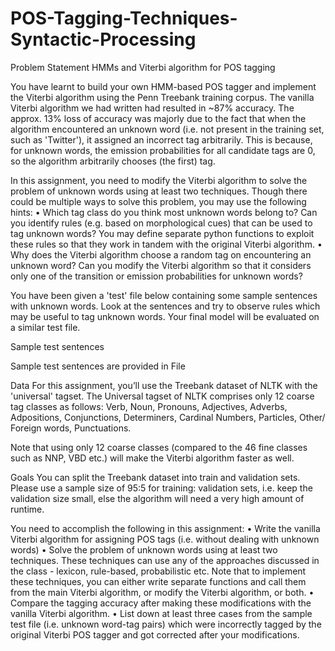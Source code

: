 # POS-Tagging-Techniques-Syntactic-Processing

Problem Statement
HMMs and Viterbi algorithm for POS tagging
 
You have learnt to build your own HMM-based POS tagger and implement the Viterbi algorithm using the Penn Treebank training corpus. The vanilla Viterbi algorithm we had written had resulted in ~87% accuracy. The approx. 13% loss of accuracy was majorly due to the fact that when the algorithm encountered an unknown word (i.e. not present in the training set, such as 'Twitter'), it assigned an incorrect tag arbitrarily. This is because, for unknown words, the emission probabilities for all candidate tags are 0, so the algorithm arbitrarily chooses (the first) tag.
 
In this assignment, you need to modify the Viterbi algorithm to solve the problem of unknown words using at least two techniques. Though there could be multiple ways to solve this problem, you may use the following hints:
•	Which tag class do you think most unknown words belong to? Can you identify rules (e.g. based on morphological cues) that can be used to tag unknown words? You may define separate python functions to exploit these rules so that they work in tandem with the original Viterbi algorithm.
•	Why does the Viterbi algorithm choose a random tag on encountering an unknown word? Can you modify the Viterbi algorithm so that it considers only one of the transition or emission probabilities for unknown words?
 
You have been given a 'test' file below containing some sample sentences with unknown words. Look at the sentences and try to observe rules which may be useful to tag unknown words. Your final model will be evaluated on a similar test file.

Sample test sentences

Sample test sentences are provided in File
 
Data
For this assignment, you’ll use the Treebank dataset of NLTK with the 'universal' tagset. The Universal tagset of NLTK comprises only 12 coarse tag classes as follows: Verb, Noun, Pronouns, Adjectives, Adverbs, Adpositions, Conjunctions, Determiners, Cardinal Numbers, Particles, Other/ Foreign words, Punctuations.
 
Note that using only 12 coarse classes (compared to the 46 fine classes such as NNP, VBD etc.) will make the Viterbi algorithm faster as well.
 
Goals
You can split the Treebank dataset into train and validation sets. Please use a sample size of 95:5 for training: validation sets, i.e. keep the validation size small, else the algorithm will need a very high amount of runtime.
 
You need to accomplish the following in this assignment:
•	Write the vanilla Viterbi algorithm for assigning POS tags (i.e. without dealing with unknown words) 
•	Solve the problem of unknown words using at least two techniques. These techniques can use any of the approaches discussed in the class - lexicon, rule-based, probabilistic etc. Note that to implement these techniques, you can either write separate functions and call them from the main Viterbi algorithm, or modify the Viterbi algorithm, or both.
•	Compare the tagging accuracy after making these modifications with the vanilla Viterbi algorithm.
•	List down at least three cases from the sample test file (i.e. unknown word-tag pairs) which were incorrectly tagged by the original Viterbi POS tagger and got corrected after your modifications.

